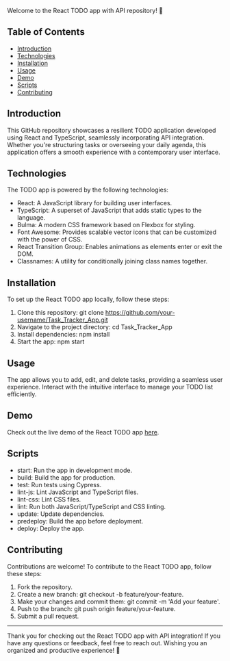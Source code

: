 Welcome to the React TODO app with API repository! 🚀

## Table of Contents

- [Introduction](#introduction)
- [Technologies](#technologies)
- [Installation](#installation)
- [Usage](#usage)
- [Demo](#demo)
- [Scripts](#scripts)
- [Contributing](#contributing)

## Introduction

This GitHub repository showcases a resilient TODO application developed using React and TypeScript, seamlessly incorporating API integration. Whether you're structuring tasks or overseeing your daily agenda, this application offers a smooth experience with a contemporary user interface.

## Technologies

The TODO app is powered by the following technologies:

- React: A JavaScript library for building user interfaces.
- TypeScript: A superset of JavaScript that adds static types to the language.
- Bulma: A modern CSS framework based on Flexbox for styling.
- Font Awesome: Provides scalable vector icons that can be customized with the power of CSS.
- React Transition Group: Enables animations as elements enter or exit the DOM.
- Classnames: A utility for conditionally joining class names together.

## Installation

To set up the React TODO app locally, follow these steps:

1. Clone this repository: git clone https://github.com/your-username/Task_Tracker_App.git
2. Navigate to the project directory: cd Task_Tracker_App
3. Install dependencies: npm install
4. Start the app: npm start

## Usage

The app allows you to add, edit, and delete tasks, providing a seamless user experience. Interact with the intuitive interface to manage your TODO list efficiently.

## Demo

Check out the live demo of the React TODO app [here](https://panindmytro.github.io/Task_Tracker_App/).

## Scripts

- start: Run the app in development mode.
- build: Build the app for production.
- test: Run tests using Cypress.
- lint-js: Lint JavaScript and TypeScript files.
- lint-css: Lint CSS files.
- lint: Run both JavaScript/TypeScript and CSS linting.
- update: Update dependencies.
- predeploy: Build the app before deployment.
- deploy: Deploy the app.

## Contributing

Contributions are welcome! To contribute to the React TODO app, follow these steps:

1. Fork the repository.
2. Create a new branch: git checkout -b feature/your-feature.
3. Make your changes and commit them: git commit -m 'Add your feature'.
4. Push to the branch: git push origin feature/your-feature.
5. Submit a pull request.

***

Thank you for checking out the React TODO app with API integration! If you have any questions or feedback, feel free to reach out. Wishing you an organized and productive experience! 📅

